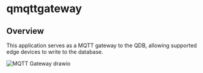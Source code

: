 # qmqttgateway

## Overview

This application serves as a MQTT gateway to the QDB, allowing supported edge devices to write to the database.

![MQTT Gateway drawio](https://github.com/user-attachments/assets/917a1901-f6e5-42d5-ac37-fd35ba224a28)
